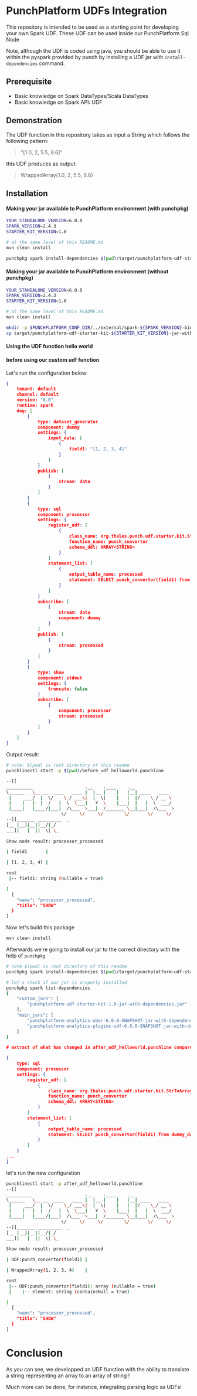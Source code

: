 # PunchPlatform UDFs Integration

This repository is intended to be used as a starting point for developing your own Spark UDF.
These UDF can be used inside our PunchPlatform Sql Node

Note, although the UDF is coded using java, you should be able to use it within the pyspark provided by punch by installing a UDF jar with `install-dependencies` command.

## Prerequisite

-   Basic knowledge on Spark DataTypes/Scala DataTypes
-   Basic knowledge on Spark API: UDF

## Demonstration

The UDF function in this repository takes as input a String which follows the following pattern:

>   "[1.0, 2, 5.5, 8.6]"

this UDF produces as output:

> WrappedArray(1.0, 2, 5.5, 8.6)

## Installation

#### Making your jar available to PunchPlatform environment (with punchpkg)

```sh
YOUR_STANDALONE_VERSION=6.0.0
SPARK_VERSION=2.4.3
STARTER_KIT_VERSION=1.0

# at the same level of this README.md
mvn clean install

punchpkg spark install-dependencies $(pwd)/target/punchplatform-udf-starter-kit-${STARTER_KIT_VERSION}-jar-with-dependencies.jar
```

#### Making your jar available to PunchPlatform environment (without punchpkg)

```sh
YOUR_STANDALONE_VERSION=6.0.0
SPARK_VERSION=2.4.3
STARTER_KIT_VERSION=1.0

# at the same level of this README.md
mvn clean install

mkdir -p $PUNCHPLATFORM_CONF_DIR/../external/spark-${SPARK_VERSION}-bin-hadoop2.7/punchplatform/analytics/job/custom/
cp target/punchplatform-udf-starter-kit-${STARTER_KIT_VERSION}-jar-with-dependencies.jar $PUNCHPLATFORM_CONF_DIR/../external/spark-${SPARK_VERSION}-bin-hadoop2.7/punchplatform/analytics/job/custom/
```

#### Using the UDF function hello world

#### before using our custom udf function 

Let's run the configuration below:

```json
{
    tenant: default
    channel: default
    version: "6.0"
    runtime: spark
    dag: [
        {
            type: dataset_generator
            component: dummy
            settings: {
                input_data: [
                    { 
                        field1: "[1, 2, 3, 4]"
                    }
                ]
            }
            publish: [
                {
                    stream: data
                }
            ]
        }
        {
            type: sql
            component: processor
            settings: {
                register_udf: [
                    {
                        class_name: org.thales.punch.udf.starter.kit.StrToArrayString
                        function_name: punch_convertor
                        schema_ddl: ARRAY<STRING>
                    }
                ]
                statement_list: [
                    {
                        output_table_name: processed
                        statement: SELECT punch_convertor(field1) from dummy_data
                    }
                ]
            }
            subscribe: [
                {
                    stream: data
                    component: dummy
                }
            ]
            publish: [
                {
                    stream: processed
                }
            ]
        }
        {
            type: show
            component: stdout
            settings: {
                truncate: false
            }
            subscribe: [
                {
                    component: processor
                    stream: processed
                }
            ]
        }
    ]
}
```

Output result:

```sh
# note: $(pwd) is root directory of this readme
punchlinectl start -p $(pwd)/before_udf_helloworld.punchline

--[[
__________                    .__    .____    .__               
\______   \__ __  ____   ____ |  |__ |    |   |__| ____   ____  
 |     ___/  |  \/    \_/ ___\|  |  \|    |   |  |/    \_/ __ \ 
 |    |   |  |  /   |  \  \___|   Y  \    |___|  |   |  \  ___/ 
 |____|   |____/|___|  /\___  >___|  /_______ \__|___|  /\___  >
                     \/     \/     \/        \/       \/     \/ 
--]]_______ _________  _ 
[__ |__]|__||__/|_/  
___]|   |  ||  \| \_ 
                   
Show node result: processor_processed

| field1       |

| [1, 2, 3, 4] |

root
 |-- field1: string (nullable = true)

[
  {
    "name": "processor_processed",
    "title": "SHOW"
  }
]
```

Now let's build this package

```sh
mvn clean install
```

Afterwards we're going to install our jar to the correct directory with the help of `punchpkg`

```sh
# note $(pwd) is root directory of this readme
punchpkg spark install-dependencies $(pwd)/target/punchplatform-udf-starter-kit-1.0-jar-with-dependencies.jar

# let's check if our jar is properly installed
punchpkg spark list-dependencies 
{
    "custom_jars": [
        "punchplatform-udf-starter-kit-1.0-jar-with-dependencies.jar"
    ],
    "main_jars": [
        "punchplatform-analytics-uber-6.0.0-SNAPSHOT-jar-with-dependencies.jar",
        "punchplatform-analytics-plugins-udf-6.0.0-SNAPSHOT-jar-with-dependencies.jar"
    ]
}
```

```json
# extract of what has changed in after_udf_helloworld.punchline compared to before_udf_helloworld.punchline

{
    type: sql
    component: processor
    settings: {
        register_udf: [
            {
                class_name: org.thales.punch.udf.starter.kit.StrToArrayString
                function_name: punch_convertor
                schema_ddl: ARRAY<STRING>
            }
        ]
        statement_list: [
            {
                output_table_name: processed
                statement: SELECT punch_convertor(field1) from dummy_data
            }
        ]
    }
...
}
```

let's run the new configuration

```sh
punchlinectl start -p after_udf_helloworld.punchline 
--[[
__________                    .__    .____    .__               
\______   \__ __  ____   ____ |  |__ |    |   |__| ____   ____  
 |     ___/  |  \/    \_/ ___\|  |  \|    |   |  |/    \_/ __ \ 
 |    |   |  |  /   |  \  \___|   Y  \    |___|  |   |  \  ___/ 
 |____|   |____/|___|  /\___  >___|  /_______ \__|___|  /\___  >
                     \/     \/     \/        \/       \/     \/ 
--]]_______ _________  _ 
[__ |__]|__||__/|_/  
___]|   |  ||  \| \_ 
                   
Show node result: processor_processed

| UDF:punch_convertor(field1) |

| WrappedArray(1, 2, 3, 4)    |

root
 |-- UDF:punch_convertor(field1): array (nullable = true)
 |    |-- element: string (containsNull = true)

[
  {
    "name": "processor_processed",
    "title": "SHOW"
  }
]
```

# Conclusion

As you can see, we developped an UDF function with the ability to translate a string representing an array to an array of string !

Much more can be done, for instance, integrating parsing logic as UDFs!

